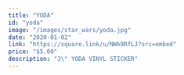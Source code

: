 ```yaml
---
title: "YODA"
id: "yoda"
image: "/images/star_wars/yoda.jpg"
date: "2020-01-02"
link: "https://square.link/u/NWk9RfLJ?src=embed"
price: "$5.00"
description: "3\" YODA VINYL STICKER"
---
```


